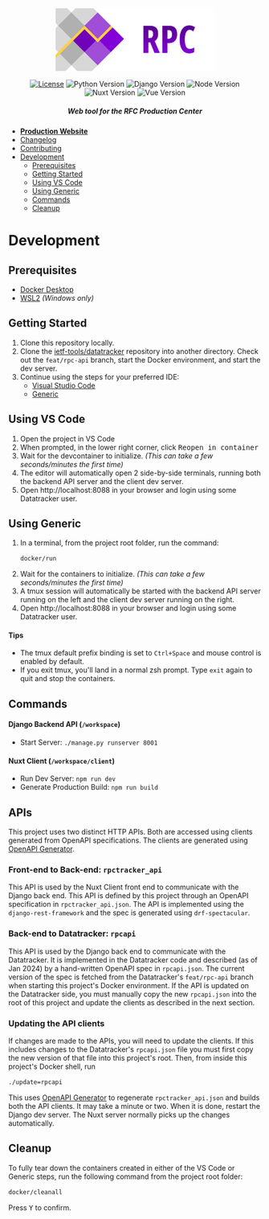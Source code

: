 <div align="center">

<img src="https://raw.githubusercontent.com/ietf-tools/common/main/assets/logos/rpc.svg" alt="RPC" height="125" />

<!-- [![Release](https://img.shields.io/github/release/ietf-tools/rpc.svg?style=flat&maxAge=300)](https://github.com/ietf-tools/rpc/releases) -->
[![License](https://img.shields.io/github/license/ietf-tools/rpc)](https://github.com/ietf-tools/rpc/blob/main/LICENSE)
![Python Version](https://img.shields.io/badge/python-3.12-blue?logo=python&logoColor=white)
![Django Version](https://img.shields.io/badge/django-5.0-teal?logo=django&logoColor=white)
![Node Version](https://img.shields.io/badge/node.js-20-green?logo=node.js&logoColor=white)
![Nuxt Version](https://img.shields.io/badge/nuxt-3-green?logo=nuxt.js&logoColor=white)
![Vue Version](https://img.shields.io/badge/vue-3-green?logo=vue.js&logoColor=white)

##### Web tool for the RFC Production Center

</div>

- [**Production Website**](https://rpc.ietf.org)
- [Changelog](https://github.com/ietf-tools/rpc/releases)
- [Contributing](https://github.com/ietf-tools/.github/blob/main/CONTRIBUTING.md)
- [Development](#development)
  - [Prerequisites](#prerequisites)
  - [Getting Started](#getting-started)
  - [Using VS Code](#using-vs-code)
  - [Using Generic](#using-generic)
  - [Commands](#commands)
  - [Cleanup](#cleanup)

# Development

## Prerequisites

- [Docker Desktop](https://www.docker.com/products/docker-desktop/)
- [WSL2](https://learn.microsoft.com/en-us/windows/wsl/install) *(Windows only)*

## Getting Started

1. Clone this repository locally.
2. Clone the [ietf-tools/datatracker](https://github.com/ietf-tools/datatracker) repository into another directory. Check out the `feat/rpc-api` branch, start the Docker environment, and start the dev server.
3. Continue using the steps for your preferred IDE:
   - [Visual Studio Code](#using-vs-code)
   - [Generic](#using-generic)

## Using VS Code

1. Open the project in VS Code
2. When prompted, in the lower right corner, click <kbd>Reopen in container</kbd>
3. Wait for the devcontainer to initialize. *(This can take a few seconds/minutes the first time)*
4. The editor will automatically open 2 side-by-side terminals, running both the backend API server and the client dev server.
5. Open http://localhost:8088 in your browser and login using some Datatracker user.

## Using Generic

1. In a terminal, from the project root folder, run the command:
    ```sh
    docker/run
    ```
2. Wait for the containers to initialize. *(This can take a few seconds/minutes the first time)*
3. A tmux session will automatically be started with the backend API server running on the left and the client dev server running on the right.
4. Open http://localhost:8088 in your browser and login using some Datatracker user.

#### Tips

- The tmux default prefix binding is set to `Ctrl+Space` and mouse control is enabled by default.
- If you exit tmux, you'll land in a normal zsh prompt. Type `exit` again to quit and stop the containers.

## Commands

#### Django Backend API (`/workspace`)

- Start Server: `./manage.py runserver 8001`

#### Nuxt Client (`/workspace/client`)

- Run Dev Server: `npm run dev`
- Generate Production Build: `npm run build`

## APIs

This project uses two distinct HTTP APIs. Both are accessed using clients generated from OpenAPI specifications. The clients are generated using [OpenAPI Generator](https://openapi-generator.tech/).

### Front-end to Back-end: `rpctracker_api`

This API is used by the Nuxt Client front end to communicate with the Django back end. This API is defined by this project through an OpenAPI specification in `rpctracker_api.json`. The API is implemented using the `django-rest-framework` and the spec is generated using `drf-spectacular`.


### Back-end to Datatracker: `rpcapi`

This API is used by the Django back end to communicate with the Datatracker. It is implemented in the Datatracker code and described (as of Jan 2024) by a hand-written OpenAPI spec in `rpcapi.json`. The current version of the spec is fetched from the Datatracker's `feat/rpc-api` branch when starting this project's Docker environment. If the API is updated on the Datatracker side, you must manually copy the new `rpcapi.json` into the root of this project and update the clients as described in the next section.

### Updating the API clients

If changes are made to the APIs, you will need to update the clients. If this includes changes to the Datatracker's `rpcapi.json` file you must first copy the new version of that file into this project's root. Then, from inside this project's Docker shell, run
```bash
./update=rpcapi
```
This uses [OpenAPI Generator](https://openapi-generator.tech/) to regenerate `rpctracker_api.json` and builds both the API clients. It may take a minute or two. When it is done, restart the Django dev server. The Nuxt server normally picks up the changes automatically.

## Cleanup

To fully tear down the containers created in either of the VS Code or Generic steps, run the following command from the project root folder:
```sh
docker/cleanall
```
Press <kbd>Y</kbd> to confirm.
